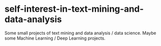 # self-interest-in-text-mining-and-data-analysis
Some small projects of text mining and data analysis / data science. Maybe some Machine Learning / Deep Learning projects.
